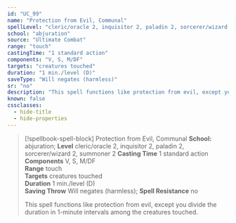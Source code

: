 ```yaml
---
id: "UC_99"
name: "Protection from Evil, Communal"
spellLevel: "cleric/oracle 2, inquisitor 2, paladin 2, sorcerer/wizard 2, summoner 2"
school: "abjuration"
source: "Ultimate Combat"
range: "touch"
castingTime: "1 standard action"
components: "V, S, M/DF"
targets: "creatures touched"
duration: "1 min./level (D)"
saveType: "Will negates (harmless)"
sr: "no"
description: "This spell functions like protection from evil, except you divide the duration in 1-minute intervals among the creatures touched."
known: false
cssclasses:
  - hide-title
  - hide-properties
---
```


> [!spellbook-spell-block] Protection from Evil, Communal
> **School:** abjuration; **Level** cleric/oracle 2, inquisitor 2, paladin 2, sorcerer/wizard 2, summoner 2
> **Casting Time** 1 standard action  
> **Components** V, S, M/DF  
> **Range** touch  
> **Targets** creatures touched  
> **Duration** 1 min./level (D)  
> **Saving Throw** Will negates (harmless); **Spell Resistance** no
> 
> This spell functions like protection from evil, except you divide the duration in 1-minute intervals among the creatures touched.